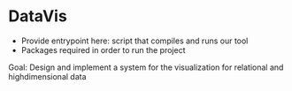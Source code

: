 # DataVis

- Provide entrypoint here: script that compiles and runs our tool
- Packages required in order to run the project

Goal: Design and implement a system for the visualization for relational and highdimensional data